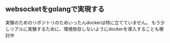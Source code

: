 ## websocketをgolangで実現する
実験のためのリポジトリのためいったんdockerは特に立てていません。
もう少しリアルに実験するために、環境依存しないようにdockerを導入することも検討中